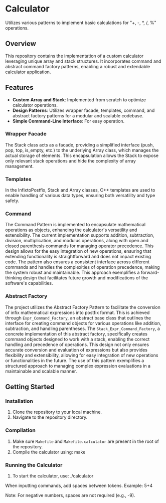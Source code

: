 # Calculator

Utilizes various patterns to implement basic calculations for "+, -, *, /, %" operations.

## Overview

This repository contains the implementation of a custom calculator leveraging unique array and stack structures. It incorporates command and abstract command factory patterns, enabling a robust and extendable calculator application.

## Features

- **Custom Array and Stack**: Implemented from scratch to optimize calculator operations.
- **Design Patterns**: Utilizes wrapper facade, templates, command, and abstract factory patterns for a modular and scalable codebase.
- **Simple Command-Line Interface**: For easy operation.

### Wrapper Facade
The Stack class acts as a facade, providing a simplified interface (push, pop, top, is_empty, etc.) to the underlying Array class, which manages the actual storage of elements. This encapsulation allows the Stack to expose only relevant stack operations and hide the complexity of array management.

### Templates
In the InfixtoPostfix, Stack and Array classes, C++ templates are used to enable handling of various data types, ensuring both versatility and type safety.

### Command
The Command Pattern is implemented to encapsulate mathematical operations as objects, enhancing the calculator's versatility and extensibility. The current implementation supports addition, subtraction, division, multiplication, and modulus operations, along with open and closed parenthesis commands for managing operator precedence. This design allows for the easy integration of new operations, ensuring that extending functionality is straightforward and does not impact existing code. The pattern also ensures a consistent interface across different commands and handles the complexities of operation precedence, making the system robust and maintainable. This approach exemplifies a forward-thinking design that facilitates future growth and modifications of the software's capabilities.

### Abstract Factory
The project utilizes the Abstract Factory Pattern to facilitate the conversion of infix mathematical expressions into postfix format. This is achieved through `Expr_Command_Factory`, an abstract base class that outlines the interface for creating command objects for various operations like addition, subtraction, and handling parentheses. The `Stack_Expr_Command_Factory`, a concrete implementation of this abstract factory, specifically creates command objects designed to work with a stack, enabling the correct handling and precedence of operations. This design not only ensures accurate conversion and evaluation of expressions but also provides flexibility and extensibility, allowing for easy integration of new operations or functionalities in the future. The use of this pattern exemplifies a structured approach to managing complex expression evaluations in a maintainable and scalable manner.

## Getting Started

### Installation

1. Clone the repository to your local machine.
2. Navigate to the repository directory.

### Compilation

1. Make sure `Makefile` and `Makefile.calculator` are present in the root of the repository.
2. Compile the calculator using:
make

### Running the Calculator

1. To start the calculator, use:
./calculator

When inputting commands, add spaces between tokens. Example:
   5+4

Note: For negative numbers, spaces are not required (e.g., -9).
